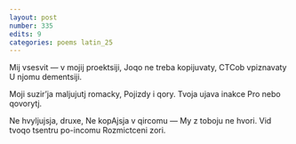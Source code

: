 ```yaml
---
layout: post
number: 335
edits: 9
categories: poems latin_25
---
```


Mij vsesvit — v mojij proektsiji,
Joqo ne treba kopijuvaty,
CTCob vpiznavaty
U njomu dementsiji.

Moji suzirʼja maljujutj romacky,
Pojizdy i qory. 
Tvoja ujava inakce
Pro nebo qovorytj.

Ne hvyljujsja, druxe,
Ne kopAjsja v qircomu —
My z toboju ne hvori.
Vid tvoqo tsentru po-incomu 
Rozmictceni zori.
